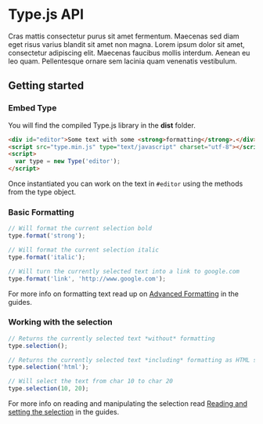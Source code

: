 # Type.js API

Cras mattis consectetur purus sit amet fermentum. Maecenas sed diam eget risus varius blandit sit amet non magna. Lorem ipsum dolor sit amet, consectetur adipiscing elit. Maecenas faucibus mollis interdum. Aenean eu leo quam. Pellentesque ornare sem lacinia quam venenatis vestibulum.

## Getting started

### Embed Type

You will find the compiled Type.js library in the **dist** folder.

```html
<div id="editor">Some text with some <strong>formatting</strong>.</div>
<script src="type.min.js" type="text/javascript" charset="utf-8"></script>
<script>
  var type = new Type('editor');
</script>
```
Once instantiated you can work on the text in `#editor` using the methods from the type object.

### Basic Formatting

```javascript
// Will format the current selection bold
type.format('strong');

// Will format the current selection italic
type.format('italic');

// Will turn the currently selected text into a link to google.com
type.format('link', 'http://www.google.com');
```
For more info on formatting text read up on [Advanced Formatting](https://github.com/LukasBombach/Type.js/docs/formatting.md) in the guides.

### Working with the selection

```javascript
// Returns the currently selected text *without* formatting
type.selection();

// Returns the currently selected text *including* formatting as HTML string
type.selection('html');

// Will select the text from char 10 to char 20
type.selection(10, 20);
```
For more info on reading and manipulating the selection read [Reading and setting the selection](https://github.com/LukasBombach/Type.js/docs/selection.md) in the guides.
